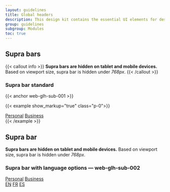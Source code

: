 ```yaml
---
layout: guidelines
title: Global headers
description: This design kit contains the essential UI elements for designing, prototyping and building Orange products and services on the web.
group: guidelines
subgroup: Modules
toc: true
---
```


## Supra bars
{{< callout info >}}
<strong>Supra bars are hidden on tablet and mobile devices.</strong><br>
Based on viewport size, supra bar is hidden under <var>768px</var>.
{{< /callout >}}

### Supra bar standard

{{< anchor web-glh-sub-001 >}}

{{< example show_markup="true" class="p-0">}}
<nav class="navbar navbar-dark bg-dark navbar-expand-md pt-0 d-none d-sm-block d-sm-none d-md-block lh-1">
  <div class="container">
      <div class="navbar-nav">
        <a href="#" class="nav-link active pb-1 fs-7" aria-current="page">Personal</a>
        <a href="#" class="nav-link pb-1 fs-7">Business</a>
      </div>
  </div>
</nav>
{{< /example >}}
<main>
  <div class="container">
    <h2 id="suprabar">Supra bar</h2>
    <p>
      <strong>Supra bars are hidden on tablet and mobile devices.</strong>
      Based on viewport size, supra bar is hidden under <var>768px</var>.
    </p>
  </div>
  <div class="container">
    <h3 class="mt-5 h5">Supra bar with language options — <a id="web-glh-sub-002" class="ui-kit-id">web-glh-sub-002</a></h3>
  </div>
  <nav role="navigation" class="navbar navbar-dark bg-dark navbar-expand-md pt-0 d-none d-sm-block d-sm-none d-md-block">
    <div class="container">
      <div class="navbar-nav d-flex flex-row">
        <a href="#" class="nav-link active pb-1" aria-current="page">Personal</a>
        <a class="nav-link pb-1" href="#">Business</a>
      </div>
      <div class="navbar-nav d-flex flex-row">
          <a class="nav-link active pb-1" href="#" aria-label="English version">EN</a>
          <a class="nav-link ml-1 pb-1" href="#" aria-label="Version française" lang="fr" hreflang="fr">FR</a>
          <a class="nav-link ml-1 pb-1" href="#" aria-label="Version en español" lang="es" hreflang="es">ES</a>
      </div>
    </div>
  </nav>
</main>
